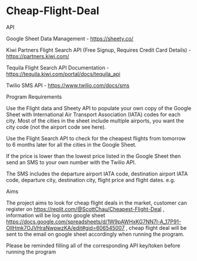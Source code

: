 # Cheap-Flight-Deal


API

Google Sheet Data Management - https://sheety.co/

Kiwi Partners Flight Search API (Free Signup, Requires Credit Card Details) - https://partners.kiwi.com/

Tequila Flight Search API Documentation - https://tequila.kiwi.com/portal/docs/tequila_api

Twilio SMS API - https://www.twilio.com/docs/sms




Program Requirements

Use the Flight data and Sheety API to populate your own copy of the Google Sheet with International Air Transport Association (IATA) codes for each city. Most of the cities in the sheet include multiple airports, you want the city code (not the airport code see here).

Use the Flight Search API to check for the cheapest flights from tomorrow to 6 months later for all the cities in the Google Sheet.

If the price is lower than the lowest price listed in the Google Sheet then send an SMS to your own number with the Twilio API.

The SMS includes the departure airport IATA code, destination airport IATA code, departure city, destination city, flight price and flight dates. e.g.




Aims

The project aims to look for cheap flight deals in the market, customer can register on https://replit.com/@ScottChau/Cheapest-Flight-Deal , information will be log onto google sheet https://docs.google.com/spreadsheets/d/1W9pAWHxKG7NN7l-A_17P91-OllHmk7OJVHraNwpwzKA/edit#gid=606545007 , cheap flight deal will be sent to the email on google sheet accordingly when running the program.

Please be reminded filling all of the corresponding API key/token before running the program

